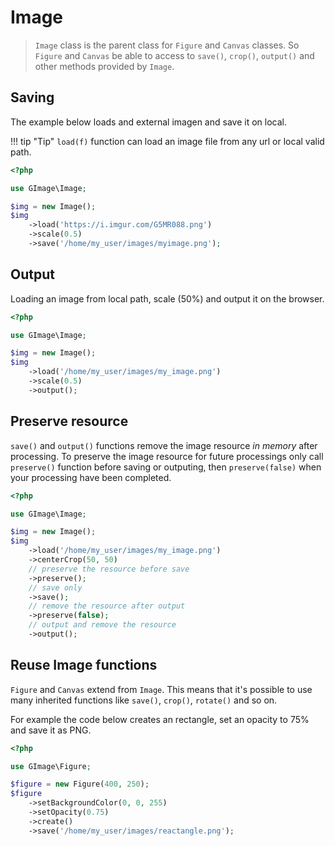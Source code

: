# Image

> `Image` class is the parent class for `Figure` and `Canvas` classes. So `Figure` and `Canvas` be able to access to `save()`, `crop()`, `output()` and other methods provided by `Image`.

## Saving

The example below loads and external imagen and save it on local.

!!! tip "Tip"
    `load(f)` function can load an image file from any url or local valid path.

```php
<?php

use GImage\Image;

$img = new Image();
$img
	->load('https://i.imgur.com/G5MR088.png')
	->scale(0.5)
    ->save('/home/my_user/images/myimage.png');
```

## Output

Loading an image from local path, scale (50%) and output it on the browser.

```php
<?php

use GImage\Image;

$img = new Image();
$img
	->load('/home/my_user/images/my_image.png')
	->scale(0.5)
	->output();
```

## Preserve resource

`save()` and `output()` functions remove the image resource _in memory_ after processing.
To preserve the image resource for future processings only call `preserve()` function before saving or outputing, then `preserve(false)` when your processing have been completed.

```php
<?php

use GImage\Image;

$img = new Image();
$img
	->load('/home/my_user/images/my_image.png')
    ->centerCrop(50, 50)
    // preserve the resource before save
    ->preserve();
    // save only
	->save();
    // remove the resource after output
	->preserve(false);
    // output and remove the resource
	->output();
```

## Reuse Image functions

`Figure` and `Canvas` extend from `Image`. This means that it's possible to use many inherited functions like `save()`, `crop()`, `rotate()` and so on.

For example the code below creates an rectangle, set an opacity to 75% and save it as PNG.

```php
<?php

use GImage\Figure;

$figure = new Figure(400, 250);
$figure
    ->setBackgroundColor(0, 0, 255)
    ->setOpacity(0.75)
    ->create()
    ->save('/home/my_user/images/reactangle.png');
```

